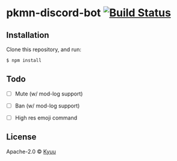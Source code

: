 # pkmn-discord-bot [![Build Status][travis-image]][travis-url]
> 

## Installation

Clone this repository, and run:
```sh
$ npm install
```

## Todo

- [ ] Mute (w/ mod-log support)
- [ ] Ban (w/ mod-log support)
- [ ] High res emoji command


## License

Apache-2.0 © [Kyuu]()

[travis-image]: https://travis-ci.org/finajo/DiscordBot.svg?branch=master
[travis-url]: https://travis-ci.org/finajo/DiscordBot
